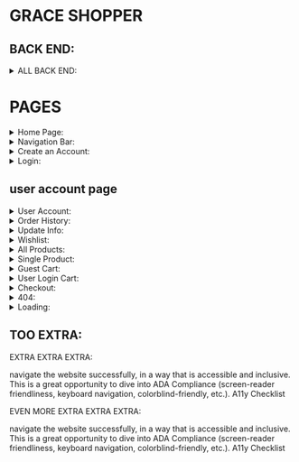 # GRACE SHOPPER

## BACK END:

<details>
<summary>ALL BACK END:</summary>

### _seed_

- [ ] Create a seed file that adds many users, products, and carts with necessary information
- [ ] Write a function which sync's and seeds your database when your application starts

### _models_

- [ ] create a model for products - [ ] name - not empty or null - [ ] image - not empty or null, default value - [ ] price - not empty or null; - [ ] genre - not empty or null; - [ ] inventory - not empty or null; must be a valid email
- [ ] create a model for users - [ ] username, password, name, address, cart, previous orders, wishlist
- [ ] create necessary model associations

### _routes_

- [ ] route for all products
- [ ] route for all users
- [ ] route for single product
- [ ] route for single user
- [ ] route to add item to cart
- [ ] route for remove item from cart
- [ ] route to add to wishlist
- [ ] route to remove to wishlist
- [ ] route to process orders???

</details>

# PAGES

<details>
<summary>Home Page:</summary>
- [ ] create an account
- [ ] search bar
- [ ] featured products

</details>

<details>
<summary>Navigation Bar:</summary>

- [ ]
</details>

<details>
<summary>Create an Account:</summary>
- [ ] validation that doesn't let a user create an account if that email already exists in the database
- [ ] email validation to make sure an actual email is being entered
- [ ] added security so if that user is logged in, only they can view their info
- [ ] form validation for password length, caps, numbers
</details>

<details>
<summary>Login:</summary>
- [ ] email validation to make sure an actual email is being entered
- [ ] added security so if that user is logged in, only they can view their info
- [ ] form validation for password length, caps, numbers
</details>

## user account page

<details>
<summary>User Account:</summary>
????
</details>

<details>
<summary>Order History:</summary>
- [ ] Previously purchased items and their prices
</details>

<details>
<summary>Update Info:</summary>
    ☐ update email
    ☐ update password
    ☐ saved addresses
    ☐ saved credit cards
</details>

<details>
<summary>Wishlist:</summary>

- [ ] display items from user wishlist
</details>

<details>
<summary>All Products:</summary>
    ☐ ADD PRODUCT BUTTON
    ☐ display available or out of stock
    ☐ filter options
      ☐ console/platform categories
      ☐ game genre categories
      ☐ price ranges
      ☐ customer ratings
      ☐ genre categories
    ☐ sort options
    ☐ PAGINATION
</details>

<details>
<summary>Single Product:</summary>
      ☐ if item is added to page, popup changes cart info in top right
      ☐ similar products
      ☐ add to wishlist button
      ☐ add to cart button
</details>

<details>
<summary>Guest Cart:</summary>
   ☐ Guest-only: I don't want to create an account, but I want my cart to persist between browser refreshes. Look into front-end storage for this one.
   ☐ if guest logs in, items in cart get added to user items
</details>

<details>
<summary>User Login Cart:</summary>
     - EDIT FUNCTIONALITY
       ☐ change quantity dropdown or field
       ☐ remove product from cart button
       ☐ checkout button

       ☐ TOKEN THAT SAVES CART ITEMS

</details>

<details>
<summary>Checkout:</summary>

      backend: when item is purchased, decrement inventory in database

    ☐ offer promo code for discount
    ☐ integrage stripe, paypal, venmo, bitcoin

    ☐ sends email confirmation when placing order so that they can reference

</details>

<details>
<summary>404:</summary>

- [ ]
</details>

<details>
<summary>Loading:</summary>

- [ ]
</details>

</details>

## TOO EXTRA:

EXTRA EXTRA EXTRA:

navigate the website successfully, in a way that is accessible and inclusive.
This is a great opportunity to dive into ADA Compliance (screen-reader friendliness, keyboard navigation, colorblind-friendly, etc.).
A11y Checklist

EVEN MORE EXTRA EXTRA EXTRA:

navigate the website successfully, in a way that is accessible and inclusive.
This is a great opportunity to dive into ADA Compliance (screen-reader friendliness, keyboard navigation, colorblind-friendly, etc.).
A11y Checklist
